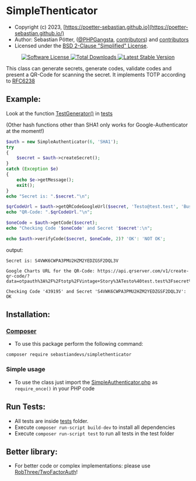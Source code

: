 # SimpleThenticator

* Copyright (c) 2023, [https://poetter-sebastian.github.io](https://poetter-sebastian.github.io/)
* Author: Sebastian Pötter, ([@PHPGangsta](https://github.com/PHPGangsta/GoogleAuthenticator), [contributors](https://github.com/PHPGangsta/GoogleAuthenticator/graphs/contributors)) and [contributors](https://github.com/poetter-sebastian/SimpleThenticator/graphs/contributors)
* Licensed under the [BSD 2-Clause "Simplified" License](https://github.com/poetter-sebastian/SimpleThenticator/blob/main/LICENSE).

<p align="center">
    <a href="LICENSE" target="_blank">
        <img alt="Software License" src="https://img.shields.io/badge/lisence-BSD_2_Clause-green?style=flat-square">
    </a>
    <a href="https://packagist.org/packages/sebastiandevs/simplethenticator" target="_blank">
        <img alt="Total Downloads" src="https://img.shields.io/packagist/dt/sebastiandevs/simplethenticator.svg?style=flat-square">
    </a>
    <a href="https://packagist.org/packages/sebastiandevs/simplethenticator" target="_blank">
        <img alt="Latest Stable Version" src="https://img.shields.io/packagist/v/sebastiandevs/simplethenticator.svg?style=flat-square&label=stable">
    </a>
</p>

This class can generate secrets, generate codes, validate codes and present a QR-Code for scanning the secret. It implements TOTP
according to [RFC6238](https://tools.ietf.org/html/rfc6238)

Example:
------

Look at the function [TestGenerator()](https://github.com/poetter-sebastian/SimpleThenticator/blob/main/tests/SimpleAuthenticatorTest.php) in [tests](https://github.com/poetter-sebastian/SimpleThenticator/tree/main/tests)

(Other hash functions other than SHA1 only works for Google-Authenticator at the moment!)
```php
$auth = new SimpleAuthenticator(6, 'SHA1');
try
{
    $secret = $auth->createSecret();
}
catch (Exception $e)
{
    echo $e->getMessage();
    exit();
}
echo "Secret is: ".$secret."\n";

$qrCodeUrl = $auth->getQRCodeGoogleUrl($secret, 'Testo@test.test', 'Business');
echo "QR-Code: ".$qrCodeUrl."\n";

$oneCode = $auth->getCode($secret);
echo "Checking Code '$oneCode' and Secret '$secret':\n";

echo $auth->verifyCode($secret, $oneCode, 2)? 'OK': 'NOT OK';

```
output:
```
Secret is: S4VWK6CWPA3PMU2HZM2YEDZGSF2DQL3V

Google Charts URL for the QR-Code: https://api.qrserver.com/v1/create-qr-code/?data=otpauth%3A%2F%2Ftotp%2FVintage+Story%3ATesto%40test.test%3Fsecret%3DS4VWK6CWPA3PMU2HZM2YEDZGSF2DQL3V%26algorithm%3DSHA256%26issuer%3DVintage+Story&size=200x200&ecc=M

Checking Code '439195' and Secret 'S4VWK6CWPA3PMU2HZM2YEDZGSF2DQL3V':
OK
```

Installation:
-------------
### [Composer](https://getcomposer.org/doc/01-basic-usage.md)

- To use this package perform the following command:

```composer require sebastiandevs/simplethenticator```

### Simple usage

- To use the class just import the [SimpleAuthenticator.php](https://github.com/poetter-sebastian/SimpleThenticator/blob/main/src/SimpleAuthenticator.php) as ```require_once()``` in your PHP code

Run Tests:
----------

- All tests are inside [tests](https://github.com/poetter-sebastian/SimpleThenticator/tree/main/tests) folder.
- Execute `composer run-script build-dev` to install all dependencies
- Execute `composer run-script test` to run all tests in the test folder

Better library:
----------
- For better code or complex implementations: please use [RobThree/TwoFactorAuth](https://github.com/RobThree/TwoFactorAuth)!
